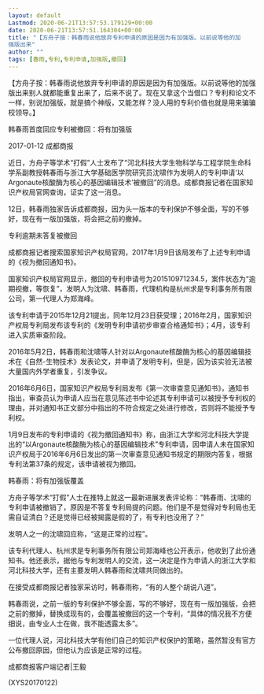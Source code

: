 ```yaml
---
layout: default
Lastmod: 2020-06-21T13:57:53.179129+00:00
date: 2020-06-21T13:57:51.164304+00:00
title: "【方舟子按：韩春雨说他放弃专利申请的原因是因为有加强版。以前说等他的加
强版出来"
author: ""
tags: [春雨,专利,专利申请,加强版,撤回]
---
```


【方舟子按：韩春雨说他放弃专利申请的原因是因为有加强版。以前说等他的加强版出来别人就都能重复出来了，后来不说了。现在又拿这个当借口？专利和论文不一样，别说加强版，就是搞个神版，又能怎样？没人用的专利价值也就是用来骗骗校领导。】

韩春雨首度回应专利被撤回：将有加强版

2017-01-12 成都商报

近日，方舟子等学术“打假”人士发布了“河北科技大学生物科学与工程学院生命科学系副教授韩春雨与浙江大学基础医学院研究员沈啸作为发明人的专利申请‘以Argonaute核酸酶为核心的基因编辑技术’被撤回”的消息。成都商报记者在国家知识产权局官网查询，证实了这一消息。

12日，韩春雨独家告诉成都商报，因为头一版本的专利保护不够全面，写的不够好，现在有一版加强版，将会把之前的撤掉。

专利逾期未答复被撤回

成都商报记者搜索国家知识产权局官网，2017年1月9日该局发布了上述专利申请的《视为撤回通知书》。

国家知识产权局官网显示，撤回的专利申请号为201510971234.5，案件状态为“逾期视撤，等恢复”，发明人为沈啸、韩春雨，代理机构是杭州求是专利事务所有限公司，第一代理人为郑海峰。

该专利申请于2015年12月21提出，同年12月23日获受理；2016年2月，国家知识产权局专利局发布该专利的《发明专利申请初步审查合格通知书》；4月，该专利进入实质审查阶段。

2016年5月2日，韩春雨和沈啸等人针对以Argonaute核酸酶为核心的基因编辑技术在《自然-生物技术》发表论文，并申请了发明专利，但是，因为该实验无法被大量国内外学者重复，引发争议。

2016年6月6日，国家知识产权局专利局发布《第一次审查意见通知书》，通知书指出，审查员认为申请人应当在意见陈述书中论述其专利申请可以被授予专利权的理由，并对通知书正文部分中指出的不符合规定之处进行修改，否则将不能授予专利权。

1月9日发布的专利申请的《视为撤回通知书》称，由浙江大学和河北科技大学提出的“以Argonaute核酸酶为核心的基因编辑技术”专利申请，因申请人未在国家知识产权局于2016年6月6日发出的第一次审查意见通知书规定的期限内答复，根据专利法第37条的规定，该申请被视为撤回。

韩春雨：将有加强版覆盖

方舟子等学术“打假”人士在推特上就这一最新进展发表评论称：“韩春雨、沈啸的专利申请被撤销了，原因是不答复专利局提的问题。他们是不是觉得对专利局也无需自证清白？还是觉得已经被揭露是假的了，有专利也没用了？”

发明人之一的沈啸回应称，“这是正常的过程”。

该专利代理人、杭州求是专利事务所有限公司郑海峰也公开表示，他收到了此份通知书。他还表示，据他与专利发明人的交流，这一决定是作为申请人的浙江大学和河北科技大学，还有主要发明人韩春雨和沈啸共同做出的。

在接受成都商报记者独家采访时，韩春雨称，“有的人整个胡说八道”。

韩春雨说，之前一版的专利保护不够全面，写的不够好，现在有一版加强版，会把之前的撤掉，替换成现有的，会覆盖被撤回的这一个专利，“具体的情况我不方便细说，由专业人士在做，我不能透露太多”。

一位代理人说，河北科技大学有他们自己的知识产权保护的策略，虽然暂没有官方公布撤回原因，但他认为应该是正常的过程。

成都商报客户端记者|王毅

(XYS20170122)

